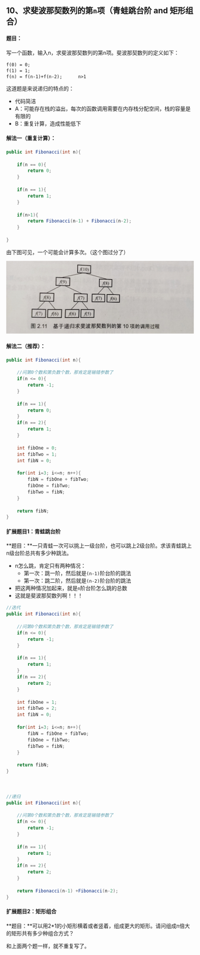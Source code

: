 ## 10、求斐波那契数列的第`n`项（青蛙跳台阶 and 矩形组合）

#### 题目：

写一个函数，输入n，求斐波那契数列的第n项。斐波那契数列的定义如下：

```
f(0) = 0;
f(1) = 1;
f(n) = f(n-1)+f(n-2);      n>1
```



这道题是来说递归的特点的：

- 代码简洁
- A：可能存在栈的溢出，每次的函数调用需要在内存栈分配空间，栈的容量是有限的
- B：重复计算，造成性能低下



#### 解法一（重复计算）：

```java
public int Fibonacci(int n){
    
    if(n == 0){
        return 0;
    }
    
    if(n == 1){
        return 1;
    }
    
    if(n>1){
        return Fibonacci(n-1) + Fibonacci(n-2);
    }
    
}
```



由下图可见，一个可能会计算多次。（这个图过分了）

![](img\10.jpg)



#### 解法二（推荐）：

```java
public int Fibonacci(int n){
    
	//问第0个数和第负数个数，那肯定是输错参数了
    if(n <= 0){
        return -1;
    }
    
    if(n == 1){
        return 0;
    }
    if(n == 2){
        return 1;
    }
    
    int fibOne = 0;
    int fibTwo = 1;
    int fibN = 0;
    
    for(int i=3; i<=n; n++){
        fibN = fibOne + fibTwo;
        fibOne = fibTwo;
        fibTwo = fibN;
    }
    
    return fibN;
}
```



#### 扩展题目1：青蛙跳台阶

**题目：**一只青蛙一次可以挑上一级台阶，也可以跳上2级台阶。求该青蛙跳上n级台阶总共有多少种跳法。

- n怎么跳，肯定只有两种情况：
  - 第一次：跳一阶，然后就是`(n-1)`阶台阶的跳法
  - 第一次：跳二阶，然后就是`(n-2)`阶台阶的跳法
- 把这两种情况加起来，就是`n`阶台阶怎么跳的总数
- 这就是斐波那契数列啊！！！

```java
//迭代
public int Fibonacci(int n){
    
	//问第0个数和第负数个数，那肯定是输错参数了
    if(n <= 0){
        return -1;
    }
    
    if(n == 1){
        return 1;
    }
    if(n == 2){
        return 2;
    }
    
    int fibOne = 1;
    int fibTwo = 2;
    int fibN = 0;
    
    for(int i=3; i<=n; n++){
        fibN = fibOne + fibTwo;
        fibOne = fibTwo;
        fibTwo = fibN;
    }
    
    return fibN;
}



//递归
public int Fibonacci(int n){
    
	//问第0个数和第负数个数，那肯定是输错参数了
    if(n <= 0){
        return -1;
    }
    
    if(n == 1){
        return 1;
    }
    if(n == 2){
        return 2;
    }
    
    return Fibonacci(n-1) +Fibonacci(n-2);
}
```



#### 扩展题目2：矩形组合

**题目：**可以用2*1的小矩形横着或者竖着，组成更大的矩形。请问组成n倍大的矩形共有多少种组合方式？

和上面两个题一样，就不重复写了。











